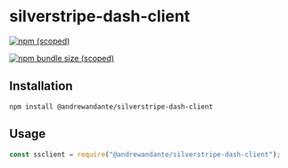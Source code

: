 # silverstripe-dash-client

[![npm (scoped)](https://img.shields.io/npm/v/@andrewandante/silverstripe-dash-client)](https://github.com/andrewandante/silverstripe-dash-action)

[![npm bundle size (scoped)](https://img.shields.io/bundlephobia/min/@andrewandante/silverstripe-dash-client)](https://github.com/andrewandante/silverstripe-dash-action)

## Installation

```shell script
npm install @andrewandante/silverstripe-dash-client
```

## Usage

```js
const ssclient = require("@andrewandante/silverstripe-dash-client");
```